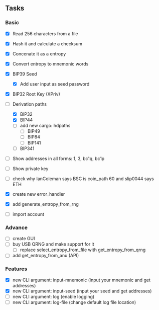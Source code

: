 ## Tasks

### Basic 

- [x] Read 256 characters from a file
- [x] Hash it and calculate a checksum
- [x] Concenate it as a entropy
- [x] Convert entropy to mnemonic words
- [x] BIP39 Seed
    - [x] Add user input as seed password
- [x] BIP32 Root Key (XPriv)
- [ ] Derivation paths
    - [x] BIP32
    - [x] BIP44
    - [ ] add new cargo: hdpaths
        - [ ] BIP49
        - [ ] BIP84
        - [ ] BIP141
    - [ ] BIP341
- [ ] Show addresses in all forms: 1, 3, bc1q, bc1p
- [ ] Show private key
- [ ] check why IanColeman says BSC is coin_path 60 and slip0044 says ETH
- [x] create new error_handler
- [x] add generate_entropy_from_rng
- [ ] import account


### Advance
- [ ] create GUI
- [ ] buy USB QRNG and make support for it
    - [ ] replace select_entropy_from_file with get_entropy_from_qrng
- [ ] add get_entropy_from_anu (API)

### Features

- [x] new CLI argument: input-mnemonic (input your mnemonic and get addresses)
- [x] new CLI argument: input-seed (input your seed and get addresses)
- [ ] new CLI argument: log (enable logging)
- [ ] new CLI argument: log-file (change default log file location)